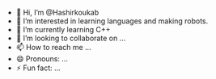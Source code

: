 - 👋 Hi, I’m @Hashirkoukab
- 👀 I’m interested in learning languages and making robots.
- 🌱 I’m currently learning C++
- 💞️ I’m looking to collaborate on ...
- 📫 How to reach me ...
- 😄 Pronouns: ...
- ⚡ Fun fact: ...

<!---
Hashirkoukab/Hashirkoukab is a ✨ special ✨ repository because its `README.md` (this file) appears on your GitHub profile.
You can click the Preview link to take a look at your changes.
--->
